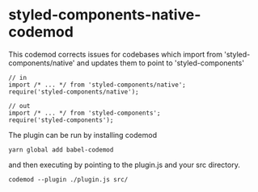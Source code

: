# styled-components-native-codemod


This codemod corrects issues for codebases which import from 'styled-components/native' and updates them to point to 'styled-components'

```
// in
import /* ... */ from 'styled-components/native';
require('styled-components/native');

// out
import /* ... */ from 'styled-components';
require('styled-components');
```

The plugin can be run by installing codemod
```
yarn global add babel-codemod
```
and then executing by pointing to the plugin.js and your src directory.
```
codemod --plugin ./plugin.js src/
```